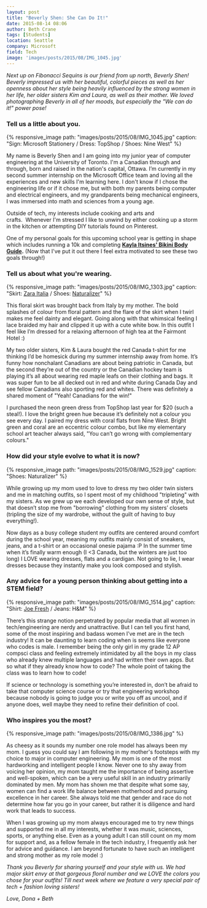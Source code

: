 ```yaml
---
layout: post
title: "Beverly Shen: She Can Do It!"
date: 2015-08-14 08:06
author: Beth Crane
tags: [Students]
location: Seattle
company: Microsoft
field: Tech
image: 'images/posts/2015/08/IMG_1045.jpg'
---
```


*Next up on Fibonacci Sequins is our friend from up north, Beverly Shen! Beverly impressed us with her beautiful, colorful pieces as well as her openness about her style being heavily influenced by the strong women in her life, her older sisters Kim and Laura, as well as their mother. We loved photographing Beverly in all of her moods, but especially the "We can do it!" power pose!*

### Tell us a little about you.

{% responsive_image path: "images/posts/2015/08/IMG_1045.jpg" caption: "Sign: Microsoft Stationery / Dress: TopShop / Shoes: Nine West" %}

My name is Beverly Shen and I am going into my junior year of computer engineering at the University of Toronto. I'm a Canadian through and through, born and raised in the nation's capital, Ottawa. I’m currently in my second summer internship on the Microsoft Office team and loving all the experiences and new skills I'm learning here. I don't know if I chose the engineering life or if it chose me, but with both my parents being computer and electrical engineers, and my grandparents being mechanical engineers, I was immersed into math and sciences from a young age.

Outside of tech, my interests include cooking and arts and crafts.  Whenever I'm stressed I like to unwind by either cooking up a storm in the kitchen or attempting DIY tutorials found on Pinterest.

One of my personal goals for this upcoming school year is getting in shape which includes running a 10k and completing **[Kayla Itsines' Bikini Body Guide](http://www.kaylaitsines.com/).** (Now that I've put it out there I feel extra motivated to see these two goals through!)

### Tell us about what you're wearing.

{% responsive_image path: "images/posts/2015/08/IMG_1303.jpg" caption: "Skirt: <a href='http://www.zara.com/us/en/woman-c270086.html'>Zara Italia</a> / Shoes: <a href='http://www.naturalizer.com'>Naturalizer</a>"  %}

This floral skirt was brought back from Italy by my mother. The bold splashes of colour from floral pattern and the flare of the skirt when I twirl makes me feel dainty and elegant. Going along with that whimsical feeling I lace braided my hair and clipped it up with a cute white bow. In this outfit I feel like I’m dressed for a relaxing afternoon of high tea at the Fairmont Hotel :)

My two older sisters, Kim & Laura bought the red Canada t-shirt for me thinking I’d be homesick during my summer internship away from home. It’s funny how nonchalant Canadians are about being patriotic in Canada, but the second they’re out of the country or the Canadian hockey team is playing it’s all about wearing red maple leafs on their clothing and bags. It was super fun to be all decked out in red and white during Canada Day and see fellow Canadians also sporting red and whites. There was definitely a shared moment of "Yeah! Canadians for the win!"

I purchased the neon green dress from TopShop last year for $20 (such a steal!). I love the bright green hue because it’s definitely not a colour you see every day. I paired my dress with coral flats from Nine West. Bright green and coral are an eccentric colour combo, but like my elementary school art teacher always said, "You can’t go wrong with complementary colours."

### How did your style evolve to what it is now?

{% responsive_image path: "images/posts/2015/08/IMG_1529.jpg" caption: "Shoes: Naturalizer" %}

While growing up my mom used to love to dress my two older twin sisters and me in matching outfits, so I spent most of my childhood "tripleting" with my sisters. As we grew up we each developed our own sense of style, but that doesn’t stop me from "borrowing" clothing from my sisters’ closets (tripling the size of my wardrobe, without the guilt of having to buy everything!).

Now days as a busy college student my outfits are centered around comfort during the school year, meaning my outfits mainly consist of sneakers, jeans, and a t-shirt or an occasional onesie pajama :P In the summer time when it’s finally warm enough (I \<3 Canada, but the winters are just too long) I LOVE wearing dresses, flats and a cardigan. Not going to lie, I wear dresses because they instantly make you look composed and stylish.

### Any advice for a young person thinking about getting into a STEM field?

{% responsive_image path: "images/posts/2015/08/IMG_1514.jpg" caption: "Shirt: <a href='https://www.joefresh.com'>Joe Fresh</a> / Jeans: H&M" %}

There’s this strange notion perpetrated by popular media that all women in tech/engineering are nerdy and unattractive. But I can tell you first hand, some of the most inspiring and badass women I’ve met are in the tech industry! It can be daunting to learn coding when is seems like everyone who codes is male. I remember being the only girl in my grade 12 AP compsci class and feeling extremely intimidated by all the boys in my class who already knew multiple languages and had written their own apps. But so what if they already know how to code? The whole point of taking the class was to learn how to code!

If science or technology is something you’re interested in, don’t be afraid to take that computer science course or try that engineering workshop because nobody is going to judge you or write you off as uncool, and if anyone does, well maybe they need to refine their definition of cool.

### Who inspires you the most?

{% responsive_image path: "images/posts/2015/08/IMG_1386.jpg" %}

As cheesy as it sounds my number one role model has always been my mom. I guess you could say I am following in my mother's footsteps with my choice to major in computer engineering. My mom is one of the most hardworking and intelligent people I know. Never one to shy away from voicing her opinion, my mom taught me the importance of being assertive and well-spoken, which can be a very useful skill in an industry primarily dominated by men. My mom has shown me that despite what some say, women can find a work life balance between motherhood and pursuing excellence in her career. She always told me that gender and race do not determine how far you go in your career, but rather it is diligence and hard work that leads to success.

When I was growing up my mom always encouraged me to try new things and supported me in all my interests, whether it was music, sciences, sports, or anything else. Even as a young adult I can still count on my mom for support and, as a fellow female in the tech industry, I frequently ask her for advice and guidance. I am beyond fortunate to have such an intelligent and strong mother as my role model :)

*Thank you Beverly for sharing yourself and your style with us. We had major skirt envy at that gorgeous floral number and we LOVE the colors you chose for your outfits! Till next week where we feature a very special pair of tech + fashion loving sisters!*

*Love, Dona + Beth*
